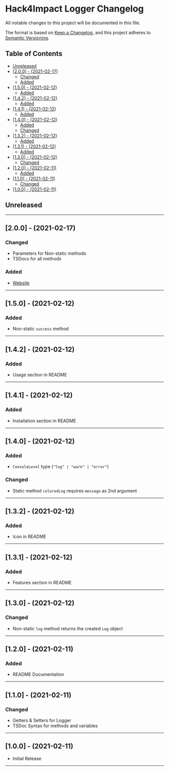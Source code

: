 # Hack4Impact Logger Changelog <!-- omit in toc -->

All notable changes to this project will be documented in this file.

The format is based on [Keep a Changelog](http://keepachangelog.com/), and this project adheres to [Semantic Versioning](https://semver.org/spec/v2.0.0.html).

## Table of Contents <!-- omit in toc -->

- [Unreleased](#unreleased)
- [[2.0.0] - (2021-02-17)](#200---2021-02-17)
  - [Changed](#changed)
  - [Added](#added)
- [[1.5.0] - (2021-02-12)](#150---2021-02-12)
  - [Added](#added-1)
- [[1.4.2] - (2021-02-12)](#142---2021-02-12)
  - [Added](#added-2)
- [[1.4.1] - (2021-02-12)](#141---2021-02-12)
  - [Added](#added-3)
- [[1.4.0] - (2021-02-12)](#140---2021-02-12)
  - [Added](#added-4)
  - [Changed](#changed-1)
- [[1.3.2] - (2021-02-12)](#132---2021-02-12)
  - [Added](#added-5)
- [[1.3.1] - (2021-02-12)](#131---2021-02-12)
  - [Added](#added-6)
- [[1.3.0] - (2021-02-12)](#130---2021-02-12)
  - [Changed](#changed-2)
- [[1.2.0] - (2021-02-11)](#120---2021-02-11)
  - [Added](#added-7)
- [[1.1.0] - (2021-02-11)](#110---2021-02-11)
  - [Changed](#changed-3)
- [[1.0.0] - (2021-02-11)](#100---2021-02-11)

## Unreleased

---

## [2.0.0] - (2021-02-17)

### Changed

- Parameters for Non-static methods
- TSDocs for all methods

### Added

- [Website]

---

## [1.5.0] - (2021-02-12)

### Added

- Non-static `success` method

---

## [1.4.2] - (2021-02-12)

### Added

- Usage section in README

---

## [1.4.1] - (2021-02-12)

### Added

- Installation section in README

---

## [1.4.0] - (2021-02-12)

### Added

- `ConsoleLevel` type (`"log" | "warn" | "error"`)

### Changed

- Static method `coloredLog` requires `message` as 2nd argument

---

## [1.3.2] - (2021-02-12)

### Added

- Icon in README

---

## [1.3.1] - (2021-02-12)

### Added

- Features section in README

---

## [1.3.0] - (2021-02-12)

### Changed

- Non-static `log` method returns the created `Log` object

---

## [1.2.0] - (2021-02-11)

### Added

- README Documentation

---

## [1.1.0] - (2021-02-11)

### Changed

- Getters & Setters for Logger
- TSDoc Syntax for methods and variables

---

## [1.0.0] - (2021-02-11)

- Initial Release

---

<!-- Start Reference Links -->

[website]: https://hack4impact.github.io/logger/
